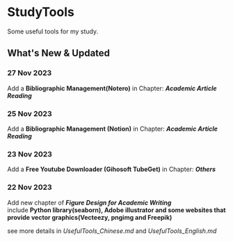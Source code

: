 # StudyTools
Some useful tools for my study.

## What's New & Updated   
### 27 Nov 2023    
Add a **Bibliographic Management(Notero)** in Chapter: **_Academic Article Reading_**   
### 25 Nov 2023  
Add a **Bibliographic Management (Notion)** in Chapter: **_Academic Article Reading_**

### 23 Nov 2023   
Add a **Free Youtube Downloader (Gihosoft TubeGet)** in Chapter: **_Others_**   

### 22 Nov 2023
Add new chapter of **_Figure Design for Academic Writing_**   
include **Python library(seaborn), Adobe illustrator and some websites that provide vector graphics(Vecteezy, pngimg and Freepik)**   

see more details in _UsefulTools_Chinese.md_ and _UsefulTools_English.md_   
